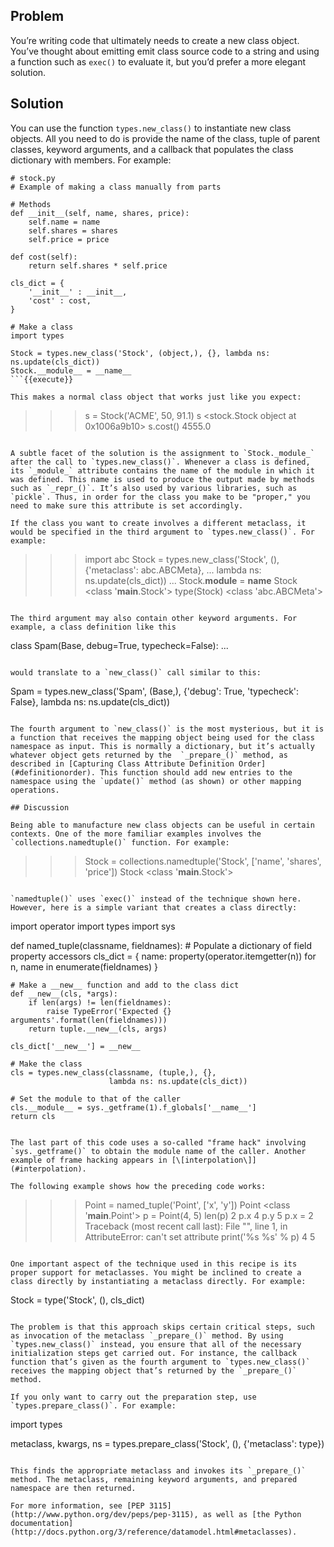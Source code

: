 ## Problem

You’re writing code that ultimately needs to create a new class object. You’ve thought about emitting emit class source code to a string and using a function such as `exec()` to evaluate it, but you’d prefer a more elegant solution.

## Solution

You can use the function `types.new_class()` to instantiate new class objects. All you need to do is provide the name of the class, tuple of parent classes, keyword arguments, and a callback that populates the class dictionary with members. For example:

```
# stock.py
# Example of making a class manually from parts

# Methods
def __init__(self, name, shares, price):
    self.name = name
    self.shares = shares
    self.price = price

def cost(self):
    return self.shares * self.price

cls_dict = {
    '__init__' : __init__,
    'cost' : cost,
}

# Make a class
import types

Stock = types.new_class('Stock', (object,), {}, lambda ns: ns.update(cls_dict))
Stock.__module__ = __name__
```{{execute}}

This makes a normal class object that works just like you expect:

```
>>> s = Stock('ACME', 50, 91.1)
>>> s
<stock.Stock object at 0x1006a9b10>
>>> s.cost()
4555.0
>>>
```{{execute}}

A subtle facet of the solution is the assignment to `Stock._module_` after the call to `types.new_class()`. Whenever a class is defined, its `_module_` attribute contains the name of the module in which it was defined. This name is used to produce the output made by methods such as `_repr_()`. It’s also used by various libraries, such as `pickle`. Thus, in order for the class you make to be "proper," you need to make sure this attribute is set accordingly.

If the class you want to create involves a different metaclass, it would be specified in the third argument to `types.new_class()`. For example:

```
>>> import abc
>>> Stock = types.new_class('Stock', (), {'metaclass': abc.ABCMeta},
...                         lambda ns: ns.update(cls_dict))
...
>>> Stock.__module__ = __name__
>>> Stock
<class '__main__.Stock'>
>>> type(Stock)
<class 'abc.ABCMeta'>
>>>
```{{execute}}

The third argument may also contain other keyword arguments. For example, a class definition like this

```
class Spam(Base, debug=True, typecheck=False):
    ...
```{{execute}}

would translate to a `new_class()` call similar to this:

```
Spam = types.new_class('Spam', (Base,),
                       {'debug': True, 'typecheck': False},
                       lambda ns: ns.update(cls_dict))
```{{execute}}

The fourth argument to `new_class()` is the most mysterious, but it is a function that receives the mapping object being used for the class namespace as input. This is normally a dictionary, but it’s actually whatever object gets returned by the  `_prepare_()` method, as described in [Capturing Class Attribute Definition Order](#definitionorder). This function should add new entries to the namespace using the `update()` method (as shown) or other mapping operations.

## Discussion

Being able to manufacture new class objects can be useful in certain contexts. One of the more familiar examples involves the `collections.namedtuple()` function. For example:

```
>>> Stock = collections.namedtuple('Stock', ['name', 'shares', 'price'])
>>> Stock
<class '__main__.Stock'>
>>>
```{{execute}}

`namedtuple()` uses `exec()` instead of the technique shown here. However, here is a simple variant that creates a class directly:

```
import operator
import types
import sys

def named_tuple(classname, fieldnames):
    # Populate a dictionary of field property accessors
    cls_dict = { name: property(operator.itemgetter(n))
                 for n, name in enumerate(fieldnames) }

    # Make a __new__ function and add to the class dict
    def __new__(cls, *args):
        if len(args) != len(fieldnames):
            raise TypeError('Expected {} arguments'.format(len(fieldnames)))
        return tuple.__new__(cls, args)

    cls_dict['__new__'] = __new__

    # Make the class
    cls = types.new_class(classname, (tuple,), {},
                          lambda ns: ns.update(cls_dict))

    # Set the module to that of the caller
    cls.__module__ = sys._getframe(1).f_globals['__name__']
    return cls
```{{execute}}

The last part of this code uses a so-called "frame hack" involving `sys._getframe()` to obtain the module name of the caller. Another example of frame hacking appears in [\[interpolation\]](#interpolation).

The following example shows how the preceding code works:

```
>>> Point = named_tuple('Point', ['x', 'y'])
>>> Point
<class '__main__.Point'>
>>> p = Point(4, 5)
>>> len(p)
2
>>> p.x
4
>>> p.y
5
>>> p.x = 2
Traceback (most recent call last):
  File "<stdin>", line 1, in <module>
AttributeError: can't set attribute
>>> print('%s %s' % p)
4 5
>>>
```{{execute}}

One important aspect of the technique used in this recipe is its proper support for metaclasses. You might be inclined to create a class directly by instantiating a metaclass directly. For example:

```
Stock = type('Stock', (), cls_dict)
```{{execute}}

The problem is that this approach skips certain critical steps, such as invocation of the metaclass `_prepare_()` method. By using `types.new_class()` instead, you ensure that all of the necessary initialization steps get carried out. For instance, the callback function that’s given as the fourth argument to `types.new_class()` receives the mapping object that’s returned by the `_prepare_()` method.

If you only want to carry out the preparation step, use `types.prepare_class()`. For example:

```
import types

metaclass, kwargs, ns = types.prepare_class('Stock', (), {'metaclass': type})
```{{execute}}

This finds the appropriate metaclass and invokes its `_prepare_()` method. The metaclass, remaining keyword arguments, and prepared namespace are then returned.

For more information, see [PEP 3115](http://www.python.org/dev/peps/pep-3115), as well as [the Python documentation](http://docs.python.org/3/reference/datamodel.html#metaclasses).